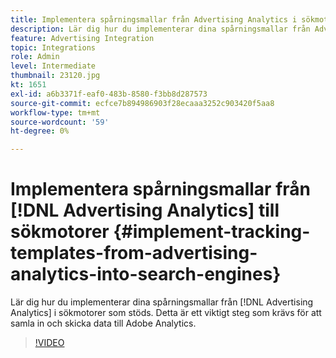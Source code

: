 ```yaml
---
title: Implementera spårningsmallar från Advertising Analytics i sökmotorer
description: Lär dig hur du implementerar dina spårningsmallar från Advertising Analytics i sökmotorer som stöds.
feature: Advertising Integration
topic: Integrations
role: Admin
level: Intermediate
thumbnail: 23120.jpg
kt: 1651
exl-id: a6b3371f-eaf0-483b-8580-f3bb8d287573
source-git-commit: ecfce7b894986903f28ecaaa3252c903420f5aa8
workflow-type: tm+mt
source-wordcount: '59'
ht-degree: 0%

---
```


# Implementera spårningsmallar från [!DNL Advertising Analytics] till sökmotorer {#implement-tracking-templates-from-advertising-analytics-into-search-engines}

Lär dig hur du implementerar dina spårningsmallar från [!DNL Advertising Analytics] i sökmotorer som stöds. Detta är ett viktigt steg som krävs för att samla in och skicka data till Adobe Analytics.

>[!VIDEO](https://video.tv.adobe.com/v/23120/?quality=12&learn=on)
